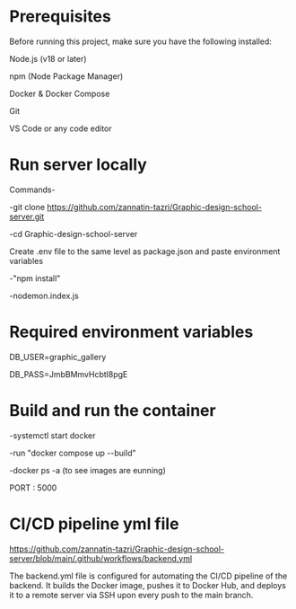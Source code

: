 # Prerequisites
Before running this project, make sure you have the following installed:  

Node.js (v18 or later)  

npm (Node Package Manager)  

Docker & Docker Compose  

Git  

VS Code or any code editor

# Run server locally
Commands-  

-git clone https://github.com/zannatin-tazri/Graphic-design-school-server.git  

-cd Graphic-design-school-server

Create .env file to the same level as package.json and paste environment variables   


-"npm install"  

-nodemon.index.js  



# Required environment variables 
DB_USER=graphic_gallery  

DB_PASS=JmbBMmvHcbtl8pgE  



# Build and run the container
-systemctl start docker  

-run "docker compose up --build"     

-docker ps -a (to see images are eunning)

PORT : 5000  


# CI/CD pipeline yml file 
https://github.com/zannatin-tazri/Graphic-design-school-server/blob/main/.github/workflows/backend.yml  


The backend.yml file is configured for automating the CI/CD pipeline of the backend. It builds the Docker image, pushes it to Docker Hub, and deploys it to a remote server via SSH upon every push to the main branch.
